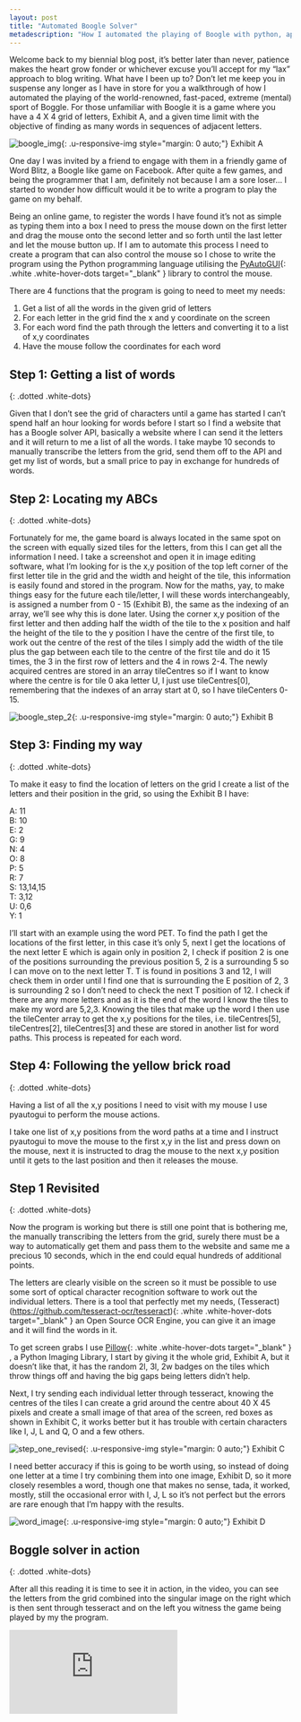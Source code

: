 ```yaml
---
layout: post
title: "Automated Boogle Solver"
metadescription: "How I automated the playing of Boogle with python, apis, image maninpulation and optical character recognition"
---
```


Welcome back to my biennial blog post, it’s better later than never, patience makes the heart grow fonder or whichever excuse you’ll accept for my “lax” approach to blog writing. What have I been up to? Don’t let me keep you in suspense any longer as I have in store for you a walkthrough of how I automated the playing of the world-renowned, fast-paced, extreme (mental) sport of Boggle. For those unfamiliar with Boogle it is a game where you have a 4 X 4 grid of letters, Exhibit A, and a given time limit with the objective of finding as many words in sequences of adjacent letters.

![boogle_img](\images\example_grid.png){: .u-responsive-img style="margin: 0 auto;"}
Exhibit A

One day I was invited by a friend to engage with them in a friendly game of Word Blitz, a Boogle like game on Facebook. After quite a few games, and being the programmer that I am, definitely not because I am a sore loser… I started to wonder how difficult would it be to write a program to play the game on my behalf.

Being an online game, to register the words I have found it’s not as simple as typing them into a box I need to press the mouse down on the first letter and drag the mouse onto the second letter and so forth until the last letter and let the mouse button up. If I am to automate this process I need to create a program that can also control the mouse so I chose to write the program using the Python programming language utilising the  [PyAutoGUI](https://pyautogui.readthedocs.io/en/latest/){: .white .white-hover-dots target="_blank" } library to control the mouse.

There are 4 functions that the program is going to need to meet my needs:

1. Get a list of all the words in the given grid of letters
2. For each letter in the grid find the x and y coordinate on the screen
3. For each word find the path through the letters and converting it to a list of x,y coordinates
4. Have the mouse follow the coordinates for each word


## Step 1: Getting a list of words
{: .dotted .white-dots}

Given that I don’t see the grid of characters until a game has started I can’t spend half an hour looking for words before I start so I find a website that has a Boogle solver API, basically a website where I can send it the letters and it will return to me a list of all the words. I take maybe 10 seconds to manually transcribe the letters from the grid, send them off to the API and get my list of words, but a small price to pay in exchange for hundreds of words.

## Step 2: Locating my ABCs
{: .dotted .white-dots}

Fortunately for me, the game board is always located in the same spot on the screen with equally sized tiles for the letters, from this I can get all the information I need. I take a screenshot and open it in image editing software, what I’m looking for is the x,y position of the top left corner of the first letter tile in the grid and the width and height of the tile, this information is easily found and stored in the program. Now for the maths, yay, to make things easy for the future each tile/letter, I will these words interchangeably, is assigned a number from 0 - 15 (Exhibit B), the same as the indexing of an array, we’ll see why this is done later. Using the corner x,y position of the first letter and then adding half the width of the tile to the x position and half the height of the tile to the y position I have the centre of the first tile, to work out the centre of the rest of the tiles I simply add the width of the tile plus the gap between each tile to the centre of the first tile and do it 15 times, the 3 in the first row of letters and the 4 in rows 2-4. The newly acquired centres are stored in an array tileCentres so if I want to know where the centre is for tile 0 aka letter U, I just use tileCentres[0], remembering that the indexes of an array start at 0, so I have tileCenters 0-15.

![boogle_step_2](\images\example_step_2.png){: .u-responsive-img style="margin: 0 auto;"}
Exhibit B  

## Step 3: Finding my way
{: .dotted .white-dots}

To make it easy to find the location of letters on the grid I create a list of the letters and their position in the grid, so using the Exhibit B I have:

A: 11  
B: 10  
E: 2  
G: 9  
N: 4  
O: 8  
P: 5  
R: 7  
S: 13,14,15   
T: 3,12  
U: 0,6  
Y: 1  

I’ll start with an example using the word PET. To find the path I get the locations of the first letter, in this case it’s only 5, next I get the locations of the next letter E which is again only in position 2, I check if position 2 is one of the positions surrounding the previous position 5, 2 is a surrounding 5 so I can move on to the next letter T. T is found in positions 3 and 12, I will check them in order until I find one that is surrounding the E position of 2, 3 is surrounding 2 so I don’t need to check the next T position of 12. I check if there are any more letters and as it is the end of the word I know the tiles to make my word are 5,2,3. Knowing the tiles that make up the word I then use the tileCenter array to get the x,y positions for the tiles, i.e. tileCentres[5], tileCentres[2], tileCentres[3] and these are stored in another list for word paths. This process is repeated for each word.


## Step 4: Following the yellow brick road
{: .dotted .white-dots}

Having a list of all the x,y positions I need to visit with my mouse I use pyautogui to perform the mouse actions.

I take one list of x,y positions from the word paths at a time and I instruct pyautogui to move the mouse to the first x,y in the list and press down on the mouse, next it is instructed to drag the mouse to the next x,y position until it gets to the last position and then it releases the mouse.

## Step 1 Revisited
{: .dotted .white-dots}

Now the program is working but there is still one point that is bothering me, the manually transcribing the letters from the grid, surely there must be a way to automatically get them and pass them to the website and same me a precious 10 seconds, which in the end could equal hundreds of additional points.

The letters are clearly visible on the screen so it must be possible to use some sort of optical character recognition software to work out the individual letters. There is a tool that perfectly met my needs, (Tesseract)(https://github.com/tesseract-ocr/tesseract){: .white .white-hover-dots target="_blank" } an Open Source OCR Engine, you can give it an image and it will find the words in it. 

To get screen grabs I use [Pillow](https://pypi.org/project/Pillow/){: .white .white-hover-dots target="_blank" } , a Python Imaging Library, I start by giving it the whole grid, Exhibit A, but it doesn’t like that, it has the random 2l, 3l, 2w badges on the tiles which throw things off and having the big gaps being letters didn’t help. 

Next, I try sending each individual letter through tesseract, knowing the centres of the tiles I can create a grid around the centre about 40 X 45 pixels and create a small image of that area of the screen, red boxes as shown in Exhibit C, it works better but it has trouble with certain characters like I, J, L and Q, O and a few others.

![step_one_revised](\images\example_step_1R.png){: .u-responsive-img style="margin: 0 auto;"}
Exhibit C  

I need better accuracy if this is going to be worth using, so instead of doing one letter at a time I try combining them into one image, Exhibit D, so it more closely resembles a word, though one that makes no sense, tada, it worked, mostly, still the occasional error with I, J, L so it’s not perfect but the errors are rare enough that I’m happy with the results.

![word_image](\images\word_image.png){: .u-responsive-img style="margin: 0 auto;"}
Exhibit D  

## Boggle solver in action
{: .dotted .white-dots}

After all this reading it is time to see it in action, in the video, you can see the letters from the grid combined into the singular image on the right which is then sent through tesseract and on the left you witness the game being played by my the program.

<div class="video-container">
<iframe src="https://www.youtube.com/embed/LVwZ3Lwdr9o" title="YouTube video player" frameborder="0" allow="accelerometer; autoplay; clipboard-write; encrypted-media; gyroscope; picture-in-picture" allowfullscreen class="video"></iframe>
</div>